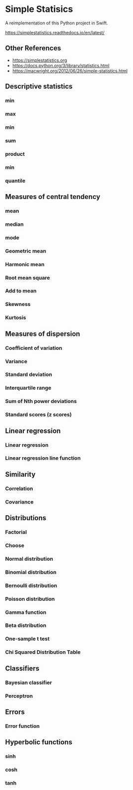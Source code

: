 # Simple Statisics

A reimplementation of this Python project in Swift.

https://simplestatistics.readthedocs.io/en/latest/

## Other References

- https://simplestatistics.org
- https://docs.python.org/3/library/statistics.html
- https://macwright.org/2012/06/26/simple-statistics.html


## Descriptive statistics


### min

### max


### min

### sum

### product

### min

### quantile

## Measures of central tendency

### mean

### median

### mode

### Geometric mean

### Harmonic mean

### Root mean square

### Add to mean


### Skewness


### Kurtosis

## Measures of dispersion

### Coefficient of variation

### Variance

### Standard deviation

### Interquartile range


### Sum of Nth power deviations

### Standard scores (z scores)

## Linear regression

### Linear regression

### Linear regression line function

## Similarity

### Correlation

### Covariance

## Distributions

### Factorial

### Choose

### Normal distribution

### Binomial distribution

### Bernoulli distribution

### Poisson distribution

### Gamma function

### Beta distribution

### One-sample t test

### Chi Squared Distribution Table

## Classifiers

### Bayesian classifier

### Perceptron

## Errors

### Error function

## Hyperbolic functions

### sinh

### cosh

### tanh

###
